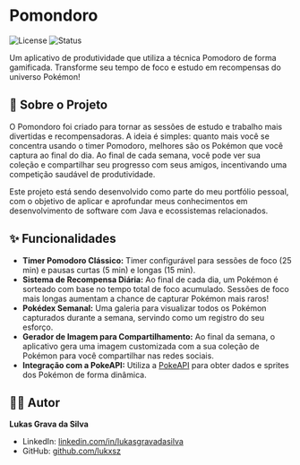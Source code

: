 # Pomondoro

![License](https://img.shields.io/badge/license-MIT-blue.svg)
![Status](https://img.shields.io/badge/status-em%20desenvolvimento-yellow.svg)

Um aplicativo de produtividade que utiliza a técnica Pomodoro de forma gamificada. Transforme seu tempo de foco e estudo em recompensas do universo Pokémon!

## 🎯 Sobre o Projeto

O Pomondoro foi criado para tornar as sessões de estudo e trabalho mais divertidas e recompensadoras. A ideia é simples: quanto mais você se concentra usando o timer Pomodoro, melhores são os Pokémon que você captura ao final do dia. Ao final de cada semana, você pode ver sua coleção e compartilhar seu progresso com seus amigos, incentivando uma competição saudável de produtividade.

Este projeto está sendo desenvolvido como parte do meu portfólio pessoal, com o objetivo de aplicar e aprofundar meus conhecimentos em desenvolvimento de software com Java e ecossistemas relacionados.

## ✨ Funcionalidades

* **Timer Pomodoro Clássico:** Timer configurável para sessões de foco (25 min) e pausas curtas (5 min) e longas (15 min).
* **Sistema de Recompensa Diária:** Ao final de cada dia, um Pokémon é sorteado com base no tempo total de foco acumulado. Sessões de foco mais longas aumentam a chance de capturar Pokémon mais raros!
* **Pokédex Semanal:** Uma galeria para visualizar todos os Pokémon capturados durante a semana, servindo como um registro do seu esforço.
* **Gerador de Imagem para Compartilhamento:** Ao final da semana, o aplicativo gera uma imagem customizada com a sua coleção de Pokémon para você compartilhar nas redes sociais.
* **Integração com a PokeAPI:** Utiliza a [PokeAPI](https://pokeapi.co/) para obter dados e sprites dos Pokémon de forma dinâmica.

## 👨‍💻 Autor

**Lukas Grava da Silva**

* LinkedIn: [linkedin.com/in/lukasgravadasilva](https://www.linkedin.com/in/lukasgravadasilva)
* GitHub: [github.com/lukxsz](https://github.com/lukxsz)
